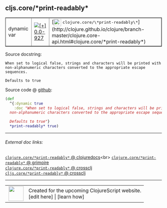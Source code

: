 ## cljs.core/\*print-readably\*



 <table border="1">
<tr>
<td>dynamic var</td>
<td><a href="https://github.com/cljsinfo/cljs-api-docs/tree/0.0-927"><img valign="middle" alt="[+] 0.0-927" title="Added in 0.0-927" src="https://img.shields.io/badge/+-0.0--927-lightgrey.svg"></a> </td>
<td>
[<img height="24px" valign="middle" src="http://i.imgur.com/1GjPKvB.png"> <samp>clojure.core/\*print-readably\*</samp>](http://clojure.github.io/clojure/branch-master/clojure.core-api.html#clojure.core/*print-readably*)
</td>
</tr>
</table>







Source docstring:

```
When set to logical false, strings and characters will be printed with
non-alphanumeric characters converted to the appropriate escape sequences.

Defaults to true
```


Source code @ [github](https://github.com/clojure/clojurescript/blob/r3123/src/cljs/cljs/core.cljs#L55-L61):

```clj
(def
  ^{:dynamic true
    :doc "When set to logical false, strings and characters will be printed with
  non-alphanumeric characters converted to the appropriate escape sequences.

  Defaults to true"}
  *print-readably* true)
```

<!--
Repo - tag - source tree - lines:

 <pre>
clojurescript @ r3123
└── src
    └── cljs
        └── cljs
            └── <ins>[core.cljs:55-61](https://github.com/clojure/clojurescript/blob/r3123/src/cljs/cljs/core.cljs#L55-L61)</ins>
</pre>

-->

---



###### External doc links:

[`clojure.core/*print-readably*` @ clojuredocs](http://clojuredocs.org/clojure.core/*print-readably*)<br>
[`clojure.core/*print-readably*` @ grimoire](http://conj.io/store/v1/org.clojure/clojure/1.7.0-beta3/clj/clojure.core/*print-readably*/)<br>
[`clojure.core/*print-readably*` @ crossclj](http://crossclj.info/fun/clojure.core/*print-readably*.html)<br>
[`cljs.core/*print-readably*` @ crossclj](http://crossclj.info/fun/cljs.core.cljs/*print-readably*.html)<br>

---

 <table>
<tr><td>
<img valign="middle" align="right" width="48px" src="http://i.imgur.com/Hi20huC.png">
</td><td>
Created for the upcoming ClojureScript website.<br>
[edit here] | [learn how]
</td></tr></table>

[edit here]:https://github.com/cljsinfo/cljs-api-docs/blob/master/cljsdoc/cljs.core_STARprint-readablySTAR.cljsdoc
[learn how]:https://github.com/cljsinfo/cljs-api-docs/wiki/cljsdoc-files

<!--

This information was too distracting to show to readers, but I'll leave it
commented here since it is helpful to:

- pretty-print the data used to generate this document
- and show how to retrieve that data



The API data for this symbol:

```clj
{:ns "cljs.core",
 :name "*print-readably*",
 :history [["+" "0.0-927"]],
 :type "dynamic var",
 :full-name-encode "cljs.core_STARprint-readablySTAR",
 :source {:code "(def\n  ^{:dynamic true\n    :doc \"When set to logical false, strings and characters will be printed with\n  non-alphanumeric characters converted to the appropriate escape sequences.\n\n  Defaults to true\"}\n  *print-readably* true)",
          :title "Source code",
          :repo "clojurescript",
          :tag "r3123",
          :filename "src/cljs/cljs/core.cljs",
          :lines [55 61]},
 :full-name "cljs.core/*print-readably*",
 :clj-symbol "clojure.core/*print-readably*",
 :docstring "When set to logical false, strings and characters will be printed with\nnon-alphanumeric characters converted to the appropriate escape sequences.\n\nDefaults to true"}

```

Retrieve the API data for this symbol:

```clj
;; from Clojure REPL
(require '[clojure.edn :as edn])
(-> (slurp "https://raw.githubusercontent.com/cljsinfo/cljs-api-docs/catalog/cljs-api.edn")
    (edn/read-string)
    (get-in [:symbols "cljs.core/*print-readably*"]))
```

-->
